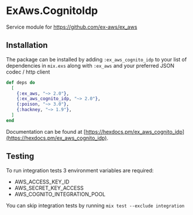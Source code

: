 # ExAws.CognitoIdp

Service module for https://github.com/ex-aws/ex_aws

## Installation

The package can be installed by adding `:ex_aws_cognito_idp` to your list of dependencies in
`mix.exs` along with `:ex_aws` and your preferred JSON codec / http client

```elixir
def deps do
  [
    {:ex_aws, "~> 2.0"},
    {:ex_aws_cognito_idp, "~> 2.0"},
    {:poison, "~> 3.0"},
    {:hackney, "~> 1.9"},
  ]
end
```

Documentation can be found at [https://hexdocs.pm/ex_aws_cognito_idp](https://hexdocs.pm/ex_aws_cognito_idp).

## Testing

To run integration tests 3 environment variables are required:
* AWS\_ACCESS\_KEY\_ID
* AWS\_SECRET\_KEY\_ACCESS
* AWS\_COGNITO\_INTEGRATION\_POOL

You can skip integration tests by running `mix test --exclude integration`
